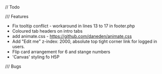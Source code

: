 // Todo

/// Features

* Fix tooltip conflict - workaround in lines 13 to 17 in footer.php 
* Coloured tab headers on  intro tabs
* add animate.css - https://github.com/daneden/animate.css
* Add "Edit me" z-index: 2000, absolute top tight corner link for logged in users.
* Flip card arrangement for 6 and stange numbers 
* 'Canvas' styling fo H5P

/// Bugs

